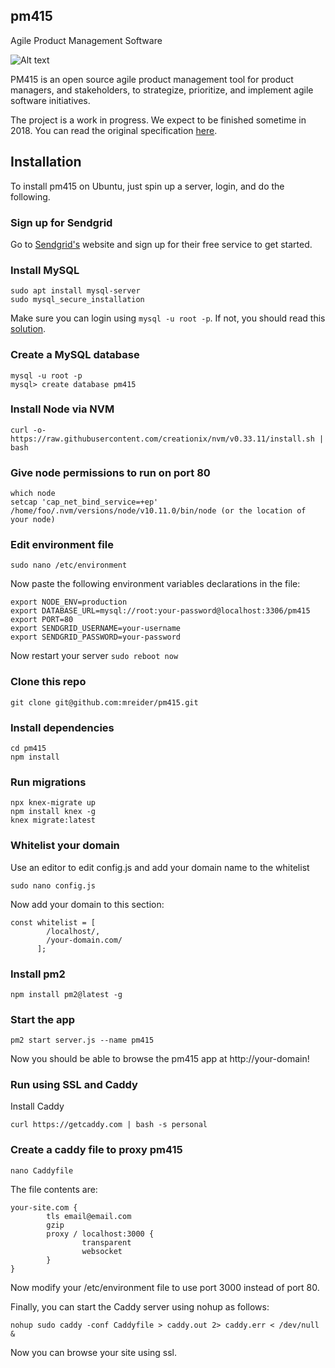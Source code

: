##  pm415
Agile Product Management Software

![Alt text](https://monosnap.com/image/pj9qo9Bu0rFieI4kOEqK7lm7MyzMzT.png)

PM415 is an open source agile product management tool for product managers, and stakeholders, to strategize, prioritize, and implement agile software initiatives.

The project is a work in progress. We expect to be finished sometime in 2018. You can read the original specification [here](https://docs.google.com/document/d/1qzyaIZrmZrHYXqvUXQiCPW2eyldHfv0tzkH92gdFEgQ/edit).

## Installation

To install pm415 on Ubuntu, just spin up a server, login, and do the following.

### Sign up for Sendgrid

Go to [Sendgrid's](http://sendgrid.com) website and sign up for their free service to get started.

### Install MySQL

```
sudo apt install mysql-server
sudo mysql_secure_installation
```

Make sure you can login using `mysql -u root -p`. If not, you should read this [solution](https://askubuntu.com/questions/472811/unable-to-login-as-root-after-mysql-service-restart).

### Create a MySQL database

```
mysql -u root -p
mysql> create database pm415
```

### Install Node via NVM

```
curl -o- https://raw.githubusercontent.com/creationix/nvm/v0.33.11/install.sh | bash
```

### Give node permissions to run on port 80

```
which node
setcap 'cap_net_bind_service=+ep' /home/foo/.nvm/versions/node/v10.11.0/bin/node (or the location of your node)
```

### Edit environment file

```
sudo nano /etc/environment
```

Now paste the following environment variables declarations in the file:

```
export NODE_ENV=production
export DATABASE_URL=mysql://root:your-password@localhost:3306/pm415
export PORT=80
export SENDGRID_USERNAME=your-username
export SENDGRID_PASSWORD=your-password
```

Now restart your server `sudo reboot now`

### Clone this repo

`git clone git@github.com:mreider/pm415.git`

### Install dependencies

```
cd pm415
npm install
```

### Run migrations

```
npx knex-migrate up
npm install knex -g
knex migrate:latest
```

### Whitelist your domain

Use an editor to edit config.js and add your domain name to the whitelist

```
sudo nano config.js
```

Now add your domain to this section:

```
const whitelist = [
        /localhost/,
        /your-domain.com/
      ];
```

### Install pm2

```
npm install pm2@latest -g
```

### Start the app

```
pm2 start server.js --name pm415
```

Now you should be able to browse the pm415 app at http://your-domain!

### Run using SSL and Caddy

Install Caddy 

```
curl https://getcaddy.com | bash -s personal
```

### Create a caddy file to proxy pm415

```
nano Caddyfile
```

The file contents are:

```
your-site.com {
        tls email@email.com
        gzip
        proxy / localhost:3000 {
                transparent
                websocket
        }
}
```

Now modify your /etc/environment file to use port 3000 instead of port 80.

Finally, you can start the Caddy server using nohup as follows:

```
nohup sudo caddy -conf Caddyfile > caddy.out 2> caddy.err < /dev/null &

```

Now you can browse your site using ssl.









